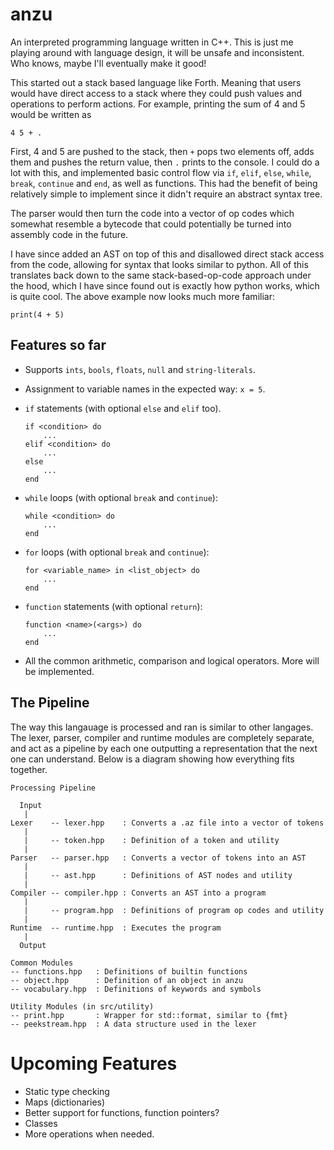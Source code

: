 # anzu
An interpreted programming language written in C++. This is just me playing around with language design, it will be unsafe and inconsistent. Who knows, maybe I'll eventually make it good!

This started out a stack based language like Forth. Meaning that users would have direct access to a stack where they could push values and operations to perform actions. For example, printing the sum of 4 and 5 would be written as

```
4 5 + .
```
First, 4 and 5 are pushed to the stack, then `+` pops two elements off, adds them and pushes the return value, then `.` prints to the console. I could do a lot with this, and implemented basic control flow via `if`, `elif`, `else`, `while`, `break`, `continue` and `end`, as well as functions. This had the benefit of being relatively simple to implement since it didn't require an abstract syntax tree.

The parser would then turn the code into a vector of op codes which somewhat resemble a bytecode that could potentially be turned into assembly code in the future.

I have since added an AST on top of this and disallowed direct stack access from the code, allowing for syntax that looks similar to python. All of this translates back down to the same stack-based-op-code approach under the hood, which I have since found out is exactly how python works, which is quite cool. The above example now looks much more familiar:

```
print(4 + 5)
```

## Features so far
* Supports `ints`, `bools`, `floats`, `null` and `string-literals`.
* Assignment to variable names in the expected way: `x = 5`.
* `if` statements (with optional `else` and `elif` too).

    ```
    if <condition> do
        ...
    elif <condition> do
        ...
    else
        ...
    end
    ```
* `while` loops (with optional `break` and `continue`):

    ```
    while <condition> do
        ...
    end
    ```
* `for` loops (with optional `break` and `continue`):

    ```
    for <variable_name> in <list_object> do
        ...
    end
    ```
* `function` statements (with optional `return`):

    ```
    function <name>(<args>) do
        ...
    end
    ```
* All the common arithmetic, comparison and logical operators. More will be implemented.

## The Pipeline
The way this langauage is processed and ran is similar to other langages. The lexer, parser, compiler and runtime modules are completely separate, and act as a pipeline by each one outputting a representation that the next one can understand. Below is a diagram showing how everything fits together.


```
Processing Pipeline

  Input
   |
Lexer    -- lexer.hpp    : Converts a .az file into a vector of tokens
   |
   |     -- token.hpp    : Definition of a token and utility
   |
Parser   -- parser.hpp   : Converts a vector of tokens into an AST
   |
   |     -- ast.hpp      : Definitions of AST nodes and utility
   |
Compiler -- compiler.hpp : Converts an AST into a program
   |
   |     -- program.hpp  : Definitions of program op codes and utility
   |
Runtime  -- runtime.hpp  : Executes the program
   |
  Output

Common Modules
-- functions.hpp   : Definitions of builtin functions
-- object.hpp      : Definition of an object in anzu
-- vocabulary.hpp  : Definitions of keywords and symbols

Utility Modules (in src/utility)
-- print.hpp       : Wrapper for std::format, similar to {fmt}
-- peekstream.hpp  : A data structure used in the lexer
```

# Upcoming Features
* Static type checking
* Maps (dictionaries)
* Better support for functions, function pointers?
* Classes
* More operations when needed.

